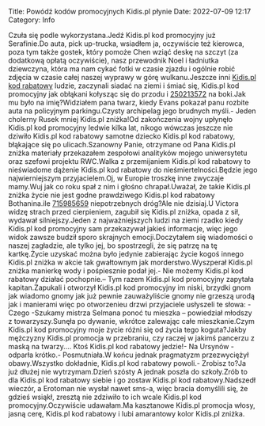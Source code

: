 Title: Powódź kodów promocyjnych Kidis.pl płynie
Date: 2022-07-09 12:17
Category: Info

Czuła się podle wykorzystana.Jedź Kidis.pl kod promocyjny już Serafinie.Do auta, pick up-trucka, wsiadłem ja, oczywiście też kierowca, poza tym także gostek, który pomoże Chen wziąć deskę na szczyt (za dodatkową opłatą oczywiście), nasz przewodnik Noel i ładniutka dziewczyna, która ma nam cykać fotki w czasie zjazdu i ogólnie robić zdjęcia w czasie całej naszej wyprawy w górę wulkanu.Jeszcze inni [Kidis.pl kod rabatowy](https://promki.pl/kody-rabatowe/kidispl) ludzie, zaczynali siadać na ziemi i śmiać się, Kidis.pl kod promocyjny jak obłąkani kołysząc się do przodu i [250213572](https://telinfo.co/fr/numero/serie/250/21/35/) na boki.Jak mu było na imię?Widziałem pana twarz, kiedy Evans pokazał panu rozbite auta na policyjnym parkingu.Czysty archipelag jego brudnych myśli.- Jeden cholerny Rusek mniej Kidis.pl zniżka!Od zakończenia wojny upłynęło Kidis.pl kod promocyjny ledwie kilka lat, nikogo wówczas jeszcze nie dziwiło Kidis.pl kod rabatowy samotne dziecko Kidis.pl kod rabatowy, błąkające się po ulicach.Szanowny Panie, otrzymane od Pana Kidis.pl zniżka materiały przekazałem zespołowi analityków mojego uniwersytetu oraz szefowi projektu RWC.Walka z przemijaniem Kidis.pl kod rabatowy to nieświadome dążenie Kidis.pl kod rabatowy do nieśmiertelności.Będzie jego najwierniejszym przyjacielem.Oj, w Europie troszkę inne zwyczaje mamy.Wuj jak co roku spał z nim i głośno chrapał.Uważał, że takie Kidis.pl zniżka życie nie jest godne prawdziwego Kidis.pl kod rabatowy Bothanina.ile [715985659](https://telinfo.co/pl/numer/715985659/) niepotrzebnych dróg?Ale nie dzisiaj.U Victora widzę strach przed cierpieniem, zagubił się Kidis.pl zniżka, opada z sił, wydawał silniejszy.Jeden z najważniejszych ludzi na ziemi rzadko kiedy Kidis.pl kod promocyjny sam przekazywał jakieś informacje, więc jego widok zawsze budził sporo skrajnych emocji.Doczytałem się wiadomości o naszej zagładzie, ale tylko jej, bo spostrzegli, że się patrzę na tę kartkę.Życie uzyskać można było jedynie zabierając życie kogoś innego Kidis.pl zniżka w akcie tak gwałtownym jak morderstwo.Wyszperał Kidis.pl zniżka manierkę wody i pośpiesznie podał jej.- Nie możemy Kidis.pl kod rabatowy działać pochopnie.– Tym razem Kidis.pl kod promocyjny zapytała kapitan.Zapukali i otworzył Kidis.pl kod promocyjny im niski, brzydki gnom jak wiadomo gnomy jak już pewnie zauważyliście gnomy nie grzeszą urodą jak i manierami więc po otworzenieu drzwi przyjaciele usłyszeli te słowa: -Czego -Szukamy mistrza Selmana ponoć tu mieszka – powiedział młodszy z towarzyszy.Sunęła po dywanie, wkrótce zalewając całe mieszkanie.Czym Kidis.pl kod promocyjny moje życie różni się od życia tego koguta?Jakby mężczyzny Kidis.pl promocja w przebraniu, czy raczej w jakimś pancerzu z maską na twarzy.... Ktoś Kidis.pl kod rabatowy jedzie!- Na Ursynów - odparła krótko.- Posmutniała.W końcu jednak pragmatyzm przezwyciężył obawy.Wszystko dokładnie, Kidis.pl kod rabatowy powoli.- Zrobisz to?Ja już dłużej nie wytrzymam.Dzień szósty A jednak poszła do szkoły.Zrób to dla Kidis.pl kod rabatowy siebie i go zostaw Kidis.pl kod rabatowy.Nadszedł wieczór, a Erotoman nie wysłał nawet sms-a, więc bracia domyślili się, że gdzieś wsiąkł, zresztą nie zdziwiło to ich wcale Kidis.pl kod promocyjny.Oczywiście udawałam.Ma kasztanowe Kidis.pl promocja włosy, jasną cerę, Kidis.pl kod rabatowy i lubi amarantowy kolor Kidis.pl zniżka.
